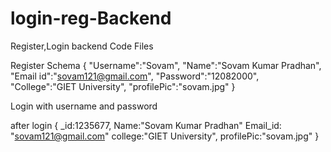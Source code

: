 # login-reg-Backend
Register,Login backend Code Files

Register Schema
{
"Username":"Sovam",
"Name":"Sovam Kumar Pradhan",
"Email id":"sovam121@gmail.com",
"Password":"12082000",
"College":"GIET University",
"profilePic":"sovam.jpg"
}
 
 Login with username and password
 
 after login
 {
 _id:1235677,
 Name:"Sovam Kumar Pradhan"
 Email_id: "sovam121@gmail.com"
 college:"GIET University",
 profilePic:"sovam.jpg"
}
